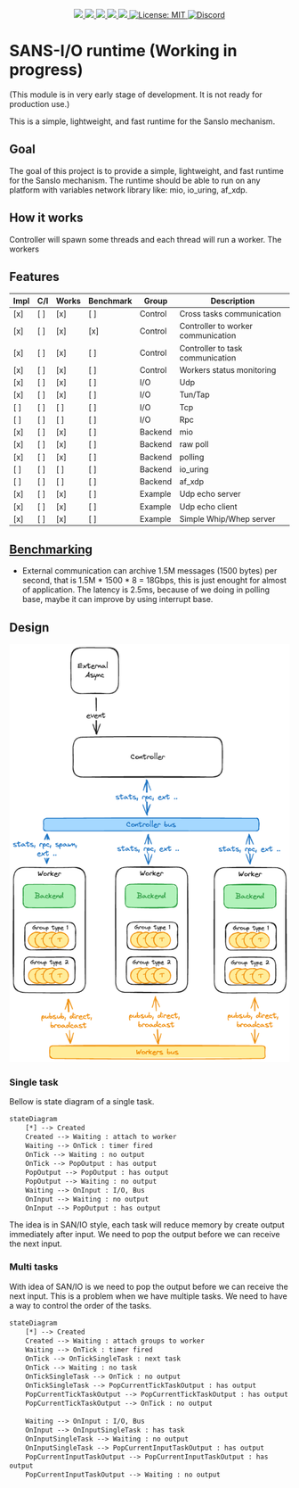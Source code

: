 <p align="center">
 <a href="https://github.com/8xFF/sans-io-runtime/actions">
  <img src="https://github.com/8xFF/sans-io-runtime/actions/workflows/rust.yml/badge.svg?branch=main">
 </a>
 <a href="https://codecov.io/gh/8xff/sans-io-runtime">
  <img src="https://codecov.io/gh/8xff/sans-io-runtime/branch/main/graph/badge.svg">
 </a>
 <a href="https://deps.rs/repo/github/8xff/sans-io-runtime">
  <img src="https://deps.rs/repo/github/8xff/sans-io-runtime/status.svg">
 </a>
 <a href="https://crates.io/crates/sans-io-runtime">
  <img src="https://img.shields.io/crates/v/sans-io-runtime.svg">
 </a>
 <a href="https://docs.rs/sans-io-runtime">
  <img src="https://docs.rs/sans-io-runtime/badge.svg">
 </a>
 <a href="https://github.com/8xFF/sans-io-runtime/blob/main/LICENSE">
  <img src="https://img.shields.io/badge/license-MIT-blue" alt="License: MIT">
 </a>
 <a href="https://discord.gg/tJ6dxBRk">
  <img src="https://img.shields.io/discord/1173844241542287482?logo=discord" alt="Discord">
 </a>
</p>

# SANS-I/O runtime (Working in progress)

(This module is in very early stage of development. It is not ready for production use.)

This is a simple, lightweight, and fast runtime for the SansIo mechanism.

## Goal

The goal of this project is to provide a simple, lightweight, and fast runtime for the SansIo mechanism. The runtime should be able to run on any platform with variables network library like: mio, io_uring, af_xdp.

## How it works

Controller will spawn some threads and each thread will run a worker. The workers

## Features

| Impl | C/I | Works | Benchmark | Group   | Description                        |
| ---- | --- | ----- | --------- | ------- | ---------------------------------- |
| [x]  | [ ] | [x]   | [ ]       | Control | Cross tasks communication          |
| [x]  | [ ] | [x]   | [x]       | Control | Controller to worker communication |
| [x]  | [ ] | [x]   | [ ]       | Control | Controller to task communication   |
| [x]  | [ ] | [x]   | [ ]       | Control | Workers status monitoring          |
| [x]  | [ ] | [x]   | [ ]       | I/O     | Udp                                |
| [x]  | [ ] | [x]   | [ ]       | I/O     | Tun/Tap                            |
| [ ]  | [ ] | [ ]   | [ ]       | I/O     | Tcp                                |
| [ ]  | [ ] | [ ]   | [ ]       | I/O     | Rpc                                |
| [x]  | [ ] | [x]   | [ ]       | Backend | mio                                |
| [x]  | [ ] | [x]   | [ ]       | Backend | raw poll                           |
| [x]  | [ ] | [x]   | [ ]       | Backend | polling                            |
| [ ]  | [ ] | [ ]   | [ ]       | Backend | io_uring                           |
| [ ]  | [ ] | [ ]   | [ ]       | Backend | af_xdp                             |
| [x]  | [ ] | [x]   | [ ]       | Example | Udp echo server                    |
| [x]  | [ ] | [x]   | [ ]       | Example | Udp echo client                    |
| [x]  | [ ] | [x]   | [ ]       | Example | Simple Whip/Whep server            |

## [Benchmarking](./docs/benchmark.md)

- External communication can archive 1.5M messages (1500 bytes) per second, that is 1.5M * 1500 * 8 = 18Gbps, this is just enought for almost of application. The latency is 2.5ms, because of we doing in polling base, maybe it can improve by using interrupt base.

## Design

![Design](./docs/design.excalidraw.png)

### Single task

Bellow is state diagram of a single task.

```mermaid
stateDiagram
    [*] --> Created
    Created --> Waiting : attach to worker
    Waiting --> OnTick : timer fired
    OnTick --> Waiting : no output
    OnTick --> PopOutput : has output
    PopOutput --> PopOutput : has output
    PopOutput --> Waiting : no output
    Waiting --> OnInput : I/O, Bus
    OnInput --> Waiting : no output
    OnInput --> PopOutput : has output
```

The idea is in SAN/IO style, each task will reduce memory by create output immediately after input. We need to pop the output before we can receive the next input.

### Multi tasks

With idea of SAN/IO is we need to pop the output before we can receive the next input. This is a problem when we have multiple tasks. We need to have a way to control the order of the tasks.

```mermaid
stateDiagram
    [*] --> Created
    Created --> Waiting : attach groups to worker
    Waiting --> OnTick : timer fired
    OnTick --> OnTickSingleTask : next task
    OnTick --> Waiting : no task
    OnTickSingleTask --> OnTick : no output
    OnTickSingleTask --> PopCurrentTickTaskOutput : has output
    PopCurrentTickTaskOutput --> PopCurrentTickTaskOutput : has output
    PopCurrentTickTaskOutput --> OnTick : no output

    Waiting --> OnInput : I/O, Bus
    OnInput --> OnInputSingleTask : has task
    OnInputSingleTask --> Waiting : no output
    OnInputSingleTask --> PopCurrentInputTaskOutput : has output
    PopCurrentInputTaskOutput --> PopCurrentInputTaskOutput : has output
    PopCurrentInputTaskOutput --> Waiting : no output
```
